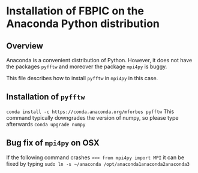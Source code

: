 Installation of FBPIC  on the Anaconda Python distribution
=======================================

Overview
-------

Anaconda is a convenient distribution of Python. However, it does not
have the packages `pyfftw` and moreover the package `mpi4py` is buggy.

This file describes how to install `pyfftw` in `mpi4py` in this case.

Installation of `pyfftw`
-------------------

`
conda install -c https://conda.anaconda.org/mforbes pyfftw
`
This command typically downgrades the version of numpy, so please type
afterwards
`
conda upgrade numpy
`

Bug fix  of `mpi4py` on OSX
------------------------

If the following command crashes
`>>> from mpi4py import MPI`
it can be fixed by typing
`sudo ln -s ~/anaconda /opt/anaconda1anaconda2anaconda3`
